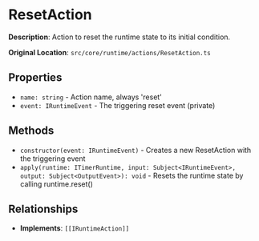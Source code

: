 # ResetAction

**Description**: Action to reset the runtime state to its initial condition.

**Original Location**: `src/core/runtime/actions/ResetAction.ts`

## Properties

*   `name: string` - Action name, always 'reset'
*   `event: IRuntimeEvent` - The triggering reset event (private)

## Methods

*   `constructor(event: IRuntimeEvent)` - Creates a new ResetAction with the triggering event
*   `apply(runtime: ITimerRuntime, input: Subject<IRuntimeEvent>, output: Subject<OutputEvent>): void` - Resets the runtime state by calling runtime.reset()

## Relationships
*   **Implements**: `[[IRuntimeAction]]`